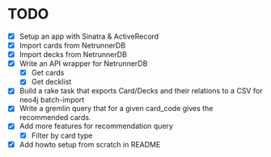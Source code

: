 # TODO

- [x] Setup an app with Sinatra & ActiveRecord
- [x] Import cards from NetrunnerDB
- [x] Import decks from NetrunnerDB
- [x] Write an API wrapper for NetrunnerDB
  - [x] Get cards
  - [x] Get decklist
- [x] Build a rake task that exports Card/Decks and their relations to
a CSV for neo4j batch-import
- [x] Write a gremlin query that for a given card_code gives the recommended cards.
- [x] Add more features for recommendation query
  - [x] Filter by card type
- [x] Add howto setup from scratch in README
